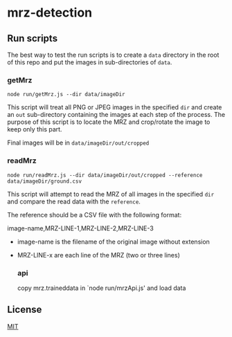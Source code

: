 # mrz-detection

## Run scripts

The best way to test the run scripts is to create a `data` directory in the root of this repo and put
the images in sub-directories of `data`.

### getMrz

`node run/getMrz.js --dir data/imageDir`

This script will treat all PNG or JPEG images in the specified `dir` and create an `out` sub-directory
containing the images at each step of the process.
The purpose of this script is to locate the MRZ and crop/rotate the image to keep only this part.

Final images will be in `data/imageDir/out/cropped`

### readMrz

`node run/readMrz.js --dir data/imageDir/out/cropped --reference data/imageDir/ground.csv`

This script will attempt to read the MRZ of all images in the specified `dir` and compare the read
data with the `reference`.

The reference should be a CSV file with the following format:

image-name,MRZ-LINE-1,MRZ-LINE-2,MRZ-LINE-3

* image-name is the filename of the original image without extension
* MRZ-LINE-x are each line of the MRZ (two or three lines)

  ### api
  copy mrz.traineddata in 
  `node run/mrzApi.js' and load data 

## License

[MIT](./LICENSE)
